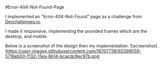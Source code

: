 #Error-404-Not-Found-Page

I implemented an "Error-404-Not-Found" page as a challenge from  <a href="http://devchallenges.io" target="_blank">Devchallenges.io</a>.

I made it responsive, implementing the provided frames which are the desktop, and mobile.

Below is a screenshot of the design then my implementation:
![screenshot](https://user-images.githubusercontent.com/16707738/92399059-5716eb00-f132-11ea-8b14-bcacdc8ec97b.png
